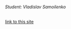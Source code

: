 ###### Student: Vladislav Samoilenko

[link to this site](https://vladhorii.github.io/goit-markup-hw-07/)
